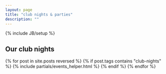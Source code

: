 ```yaml
---
layout: page
title: "club nights & parties"
description: ""
---
```

{% include JB/setup %}

<section class="section clubs">
  <h2>Our club nights</h2>
    {% for post in site.posts reversed  %}
      {% if post.tags contains "club-nights" %}
        {% include partials/events_helper.html %}
      {% endif %}
    {% endfor %}
</section>

